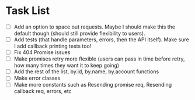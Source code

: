 # Task List

- [ ] Add an option to space out requests. Maybe I should make this the default though (should still provide flexibility to users).
- [ ] Add tests (that handle parameters, errors, then the API itself). Make sure I add callback printing tests too!
- [ ] Fix 404 Promise issues
- [ ] Make promises retry more flexible (users can pass in time before retry, how many times they want it to keep going)
- [ ] Add the rest of the list, by.id, by.name, by.account functions
- [ ] Make error classes
- [ ] Make more constants such as Resending promise req, Resending callback req, errors, etc